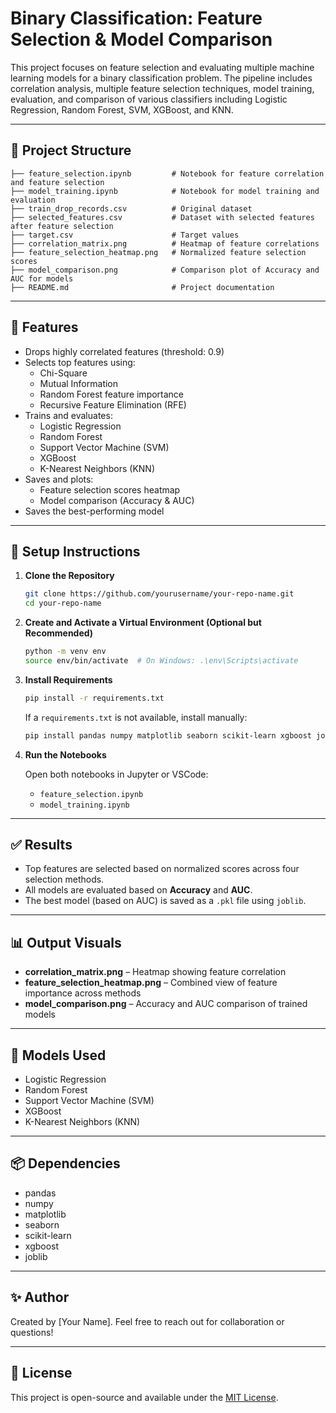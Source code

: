 
# Binary Classification: Feature Selection & Model Comparison

This project focuses on feature selection and evaluating multiple machine learning models for a binary classification problem. The pipeline includes correlation analysis, multiple feature selection techniques, model training, evaluation, and comparison of various classifiers including Logistic Regression, Random Forest, SVM, XGBoost, and KNN.

---

## 📁 Project Structure

```
├── feature_selection.ipynb         # Notebook for feature correlation and feature selection
├── model_training.ipynb            # Notebook for model training and evaluation
├── train_drop_records.csv          # Original dataset
├── selected_features.csv           # Dataset with selected features after feature selection
├── target.csv                      # Target values
├── correlation_matrix.png          # Heatmap of feature correlations
├── feature_selection_heatmap.png   # Normalized feature selection scores
├── model_comparison.png            # Comparison plot of Accuracy and AUC for models
├── README.md                       # Project documentation
```

---

## 📌 Features

- Drops highly correlated features (threshold: 0.9)
- Selects top features using:
  - Chi-Square
  - Mutual Information
  - Random Forest feature importance
  - Recursive Feature Elimination (RFE)
- Trains and evaluates:
  - Logistic Regression
  - Random Forest
  - Support Vector Machine (SVM)
  - XGBoost
  - K-Nearest Neighbors (KNN)
- Saves and plots:
  - Feature selection scores heatmap
  - Model comparison (Accuracy & AUC)
- Saves the best-performing model

---

## 🚀 Setup Instructions

1. **Clone the Repository**

   ```bash
   git clone https://github.com/yourusername/your-repo-name.git
   cd your-repo-name
   ```

2. **Create and Activate a Virtual Environment (Optional but Recommended)**

   ```bash
   python -m venv env
   source env/bin/activate  # On Windows: .\env\Scripts\activate
   ```

3. **Install Requirements**

   ```bash
   pip install -r requirements.txt
   ```

   If a `requirements.txt` is not available, install manually:

   ```bash
   pip install pandas numpy matplotlib seaborn scikit-learn xgboost joblib
   ```

4. **Run the Notebooks**

   Open both notebooks in Jupyter or VSCode:

   - `feature_selection.ipynb`
   - `model_training.ipynb`

---

## ✅ Results

- Top features are selected based on normalized scores across four selection methods.
- All models are evaluated based on **Accuracy** and **AUC**.
- The best model (based on AUC) is saved as a `.pkl` file using `joblib`.

---

## 📊 Output Visuals

- **correlation_matrix.png** – Heatmap showing feature correlation
- **feature_selection_heatmap.png** – Combined view of feature importance across methods
- **model_comparison.png** – Accuracy and AUC comparison of trained models

---

## 🧠 Models Used

- Logistic Regression
- Random Forest
- Support Vector Machine (SVM)
- XGBoost
- K-Nearest Neighbors (KNN)

---

## 📦 Dependencies

- pandas
- numpy
- matplotlib
- seaborn
- scikit-learn
- xgboost
- joblib

---

## ✨ Author

Created by [Your Name]. Feel free to reach out for collaboration or questions!

---

## 📜 License

This project is open-source and available under the [MIT License](LICENSE).
